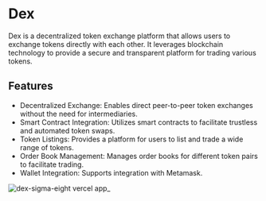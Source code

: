 # Dex

Dex is a decentralized token exchange platform that allows users to exchange tokens directly with each other. It leverages blockchain technology to provide a secure and transparent platform for trading various tokens.

## Features

- Decentralized Exchange: Enables direct peer-to-peer token exchanges without the need for intermediaries.
- Smart Contract Integration: Utilizes smart contracts to facilitate trustless and automated token swaps.
- Token Listings: Provides a platform for users to list and trade a wide range of tokens.
- Order Book Management: Manages order books for different token pairs to facilitate trading.
- Wallet Integration: Supports integration with Metamask.

![dex-sigma-eight vercel app_](https://github.com/RishabhGithub7348/Dex/assets/75687649/6675273e-7ccc-4dd9-95e3-cdb7705af073)
